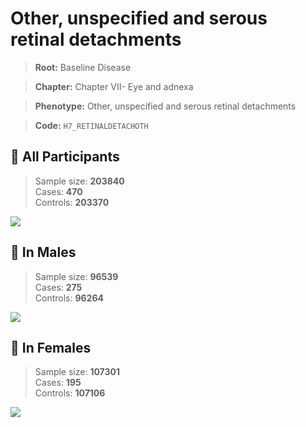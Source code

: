 # Other, unspecified and serous retinal detachments

> **Root:** Baseline Disease  

> **Chapter:** Chapter VII- Eye and adnexa  

> **Phenotype:** Other, unspecified and serous retinal detachments  

> **Code:** `H7_RETINALDETACHOTH`

## 🧪 All Participants  
> Sample size: **203840**  
> Cases: **470**  
> Controls: **203370**
<img src="/Disease/Figures/ALL/Incidence/H7_RETINALDETACHOTH.png"/>
<CsvTable src="/Disease_Data/ALL/Incidence/COX_H7_RETINALDETACHOTH.csv" label="🔍 View full results" />

## 👨 In Males  
> Sample size: **96539**  
> Cases: **275**  
> Controls: **96264**
<img src="/Disease/Figures/Male/Incidence/H7_RETINALDETACHOTH.png"/>
<CsvTable src="/Disease_Data/Male/Incidence/COX_H7_RETINALDETACHOTH.csv" label="🔍 View full results" />

## 👩 In Females  
> Sample size: **107301**  
> Cases: **195**  
> Controls: **107106**
<img src="/Disease/Figures/Female/Incidence/H7_RETINALDETACHOTH.png"/>
<CsvTable src="/Disease_Data/Female/Incidence/COX_H7_RETINALDETACHOTH.csv" label="🔍 View full results" />
